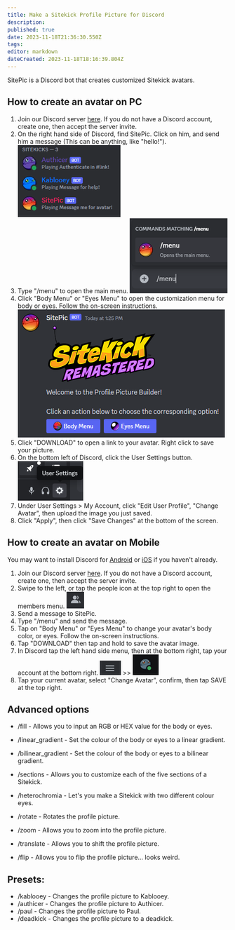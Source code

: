 ```yaml
---
title: Make a Sitekick Profile Picture for Discord
description: 
published: true
date: 2023-11-18T21:36:30.550Z
tags: 
editor: markdown
dateCreated: 2023-11-18T18:16:39.804Z
---
```


SitePic is a Discord bot that creates customized Sitekick avatars.

## How to create an avatar on PC
1. Join our Discord server [here](https://discord.sitekickremastered.com/). If you do not have a Discord account, create one, then accept the server invite.
2. On the right hand side of Discord, find SitePic. Click on him, and send him a message (This can be anything, like "hello!").
![bots.png](/tutorials/sitepic/bots.png)
3. Type "/menu" to open the main menu.
![menu.png](/tutorials/sitepic/menu.png)
4. Click "Body Menu" or "Eyes Menu" to open the customization menu for body or eyes.  Follow the on-screen instructions.
![main_menu.png](/tutorials/sitepic/main_menu.png)
5. Click "DOWNLOAD" to open a link to your avatar. Right click to save your picture.
6. On the bottom left of Discord, click the User Settings button.
![settings_button.png](/tutorials/sitepic/settings_button.png)
7. Under User Settings > My Account, click "Edit User Profile", "Change Avatar", then upload the image you just saved.
8. Click "Apply", then click "Save Changes" at the bottom of the screen.


## How to create an avatar on Mobile
You may want to install Discord for [Android](https://play.google.com/store/apps/details?id=com.discord&hl=en&gl=US) or [iOS](https://apps.apple.com/us/app/discord-chat-talk-hangout/id985746746) if you haven't already.
1. Join our Discord server [here](https://discord.sitekickremastered.com/). If you do not have a Discord account, create one, then accept the server invite.  
2. Swipe to the left, or tap the people icon at the top right to open the members menu.
![members.png](/tutorials/sitepic/members.png)
3. Send a message to SitePic.
4. Type "/menu" and send the message.
5. Tap on "Body Menu" or "Eyes Menu" to change your avatar's body color, or eyes. Follow the on-screen instructions.
6. Tap "DOWNLOAD" then tap and hold to save the avatar image.
7. In Discord tap the left hand side menu, then at the bottom right, tap your account at the bottom right.
![hamburger.png](/tutorials/sitepic/hamburger.png) >> ![profile.png](/tutorials/sitepic/profile.png)
8. Tap your current avatar, select "Change Avatar", confirm, then tap SAVE at the top right.


## Advanced options

- /fill - Allows you to input an RGB or HEX value for the body or eyes.

- /linear_gradient - Set the colour of the body or eyes to a linear gradient.

- /bilinear_gradient - Set the colour of the body or eyes to a bilinear gradient.

- /sections - Allows you to customize each of the five sections of a Sitekick.

- /heterochromia - Let's you make a Sitekick with two different colour eyes.

- /rotate - Rotates the profile picture.

- /zoom - Allows you to zoom into the profile picture.

- /translate - Allows you to shift the profile picture.

- /flip - Allows you to flip the profile picture... looks weird.

## Presets:
- /kablooey - Changes the profile picture to Kablooey.
- /authicer - Changes the profile picture to Authicer.
- /paul - Changes the profile picture to Paul.
- /deadkick - Changes the profile picture to a deadkick.